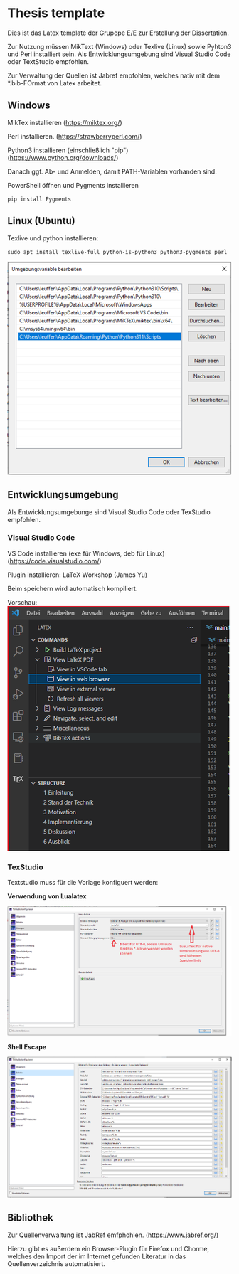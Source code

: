 # Thesis template

Dies ist das Latex template der Grupope E/E zur Erstellung der Dissertation.

Zur Nutzung müssen MikText (Windows) oder Texlive (Linux) sowie Pyhton3 und Perl installiert sein.
Als Entwicklungsumgebung sind Visual Studio Code oder TextStudio empfohlen.

Zur Verwaltung der Quellen ist Jabref empfohlen, welches nativ mit dem *.bib-FOrmat von Latex arbeitet.

## Windows

MikTex installieren
(https://miktex.org/)

Perl installieren.
(https://strawberryperl.com/)

Python3 installieren (einschließlich "pip")
(https://www.python.org/downloads/)

Danach ggf. Ab- und Anmelden, damit PATH-Variablen vorhanden sind.

PowerShell öffnen und Pygments installieren
```console
pip install Pygments
```

## Linux (Ubuntu)
Texlive und python installieren:
```console
sudo apt install texlive-full python-is-python3 python3-pygments perl
```

![](docs/readme_pygmentize.png)

## Entwicklungsumgebung

Als Entwicklungsumgebunge sind Visual Studio Code oder TexStudio empfohlen.

### Visual Studio Code

VS Code installieren (exe für Windows, deb für Linux)
(https://code.visualstudio.com/)

Plugin installieren:
LaTeX Workshop (James Yu)

Beim speichern wird automatisch kompiliert.

Vorschau:
![](docs/readme_vscode_view.PNG)

### TexStudio

Textstudio muss für die Vorlage konfiguert werden:

__Verwendung von Lualatex__

![](docs/readme_lualatex-biber.PNG)

__Shell Escape__

![](docs/readme_shell-escape.PNG)


## Bibliothek

Zur Quellenverwaltung ist JabRef emfphohlen.
(https://www.jabref.org/)

Hierzu gibt es außerdem ein Browser-Plugin für Firefox und Chorme, welches den Import der im Internet gefunden Literatur in das Quellenverzeichnis automatisiert.
